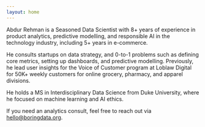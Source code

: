 ```yaml
---
layout: home
---
```


Abdur Rehman is a Seasoned Data Scientist with 8+ years of experience in product analytics, predictive modelling, and responsible AI in the technology industry, including 5+ years in e-commerce.

He consults startups on data strategy, and 0-to-1 problems such as defining core metrics, setting up dashboards, and predictive modelling. Previously, he lead user insights for the Voice of Customer program at Loblaw Digital for 50K+ weekly customers for online grocery, pharmacy, and apparel divisions.

He holds a MS in Interdisciplinary Data Science from Duke University, where he focused on machine learning and AI ethics.

If you need an analytics consult, feel free to reach out via hello@boringdata.org.